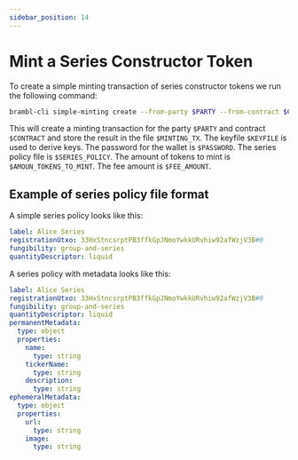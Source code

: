 ```yaml
---
sidebar_position: 14
---
```


# Mint a Series Constructor Token

To create a simple minting transaction of series constructor tokens we run the 
following command:

```bash
brambl-cli simple-minting create --from-party $PARTY --from-contract $CONTRACT  -h $HOST --bifrost-port $PORT -n private --keyfile $KEYFILE -w $PASSWORD -o $MINTING_TX -i $SERIES_POLICY  -a $AMOUN_TOKENS_TO_MINT --fee $FEE_AMOUNT --walletdb $WALLET_DB --mint-token series
```

This will create a minting transaction for the party `$PARTY` and contract `$CONTRACT` and store the result in the file `$MINTING_TX`. The keyfile `$KEYFILE` is used to derive keys. The password for the wallet is `$PASSWORD`. The series policy file is `$SERIES_POLICY`. The amount of tokens to mint is `$AMOUN_TOKENS_TO_MINT`. The fee amount is `$FEE_AMOUNT`.

## Example of series policy file format

A simple series policy looks like this:

```yaml
label: Alice Series
registrationUtxo: 33HxStncsrptPB3ffkGpJNmoYwkkURvhiw92afWzjV3B#0
fungibility: group-and-series
quantityDescriptor: liquid
```

A series policy with metadata looks like this:

```yaml
label: Alice Series
registrationUtxo: 33HxStncsrptPB3ffkGpJNmoYwkkURvhiw92afWzjV3B#0
fungibility: group-and-series
quantityDescriptor: liquid
permanentMetadata:
  type: object
  properties:
    name:
      type: string
    tickerName:
      type: string
    description:
      type: string
ephemeralMetadata:
  type: object
  properties:
    url:
      type: string
    image:
      type: string
```
